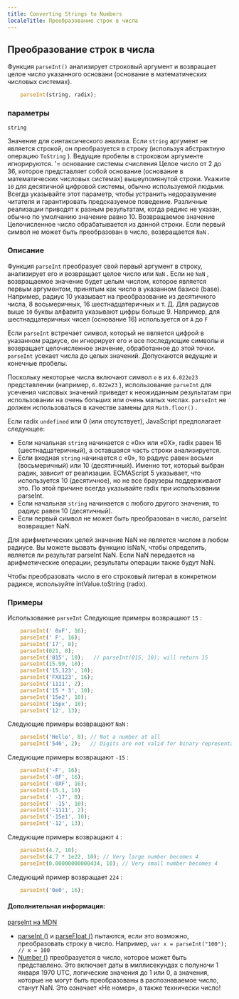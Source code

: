 ```yaml
---
title: Converting Strings to Numbers
localeTitle: Преобразование строк в числа
---
```

## Преобразование строк в числа

Функция `parseInt()` анализирует строковый аргумент и возвращает целое число указанного основани (основание в математических числовых системах).

```js
    parseInt(string, radix); 
```

### параметры
```
string 
```

Значение для синтаксического анализа. Если `string` аргумент не является строкой, он преобразуется в строку (используя абстрактную операцию `ToString` ). Ведущие пробелы в строковом аргументе игнорируются. '= основание системы счисления Целое число от 2 до 36, которое представляет собой основание (основание в математических числовых системах) вышеупомянутой строки. Укажите `10` для десятичной цифровой системы, обычно используемой людьми. Всегда указывайте этот параметр, чтобы устранить недоразумение читателя и гарантировать предсказуемое поведение. Различные реализации приводят к разным результатам, когда редикс не указан, обычно по умолчанию значение равно 10. Возвращаемое значение Целочисленное число обрабатывается из данной строки. Если первый символ не может быть преобразован в число, возвращается `NaN` .

### Описание

Функция `parseInt` преобразует свой первый аргумент в строку, анализирует его и возвращает целое число или `NaN` . Если не `NaN` , возвращаемое значение будет целым числом, которое является первым аргументом, принятым как число в указанном базисе (base). Например, радиус 10 указывает на преобразование из десятичного числа, 8 восьмеричных, 16 шестнадцатеричных и т. Д. Для радиусов выше `10` буквы алфавита указывают цифры больше 9. Например, для шестнадцатеричных чисел (основание 16) используется от `A` до `F`

Если `parseInt` встречает символ, который не является цифрой в указанном радиусе, он игнорирует его и все последующие символы и возвращает целочисленное значение, обработанное до этой точки. `parseInt` усекает числа до целых значений. Допускаются ведущие и конечные пробелы.

Поскольку некоторые числа включают символ `e` в их `6.022e23` представлении (например, `6.022e23` ), использование `parseInt` для усечения числовых значений приведет к неожиданным результатам при использовании на очень больших или очень малых числах. `parseInt` не должен использоваться в качестве замены для `Math.floor()` .

Если radix `undefined` или 0 (или отсутствует), JavaScript предполагает следующее:

*   Если начальная `string` начинается с «0x» или «0X», radix равен 16 (шестнадцатеричный), а оставшаяся часть строки анализируется.
*   Если входная `string` начинается с «0», то радиус равен восьми (восьмеричный) или 10 (десятичный). Именно тот, который выбран радик, зависит от реализации. ECMAScript 5 указывает, что используется 10 (десятичное), но не все браузеры поддерживают это. По этой причине всегда указывайте radix при использовании parseInt.
*   Если начальная `string` начинается с любого другого значения, то радиус равен 10 (десятичный).
*   Если первый символ не может быть преобразован в число, parseInt возвращает NaN.

Для арифметических целей значение NaN не является числом в любом радиусе. Вы можете вызвать функцию isNaN, чтобы определить, является ли результат parseInt NaN. Если NaN передается на арифметические операции, результаты операции также будут NaN.

Чтобы преобразовать число в его строковый литерал в конкретном радиксе, используйте intValue.toString (radix).

### Примеры

Использование `parseInt` Следующие примеры возвращают `15` :

```js
    parseInt(' 0xF', 16); 
    parseInt(' F', 16); 
    parseInt('17', 8); 
    parseInt(021, 8); 
    parseInt('015', 10);   // parseInt(015, 10); will return 15 
    parseInt(15.99, 10); 
    parseInt('15,123', 10); 
    parseInt('FXX123', 16); 
    parseInt('1111', 2); 
    parseInt('15 * 3', 10); 
    parseInt('15e2', 10); 
    parseInt('15px', 10); 
    parseInt('12', 13); 
```

Следующие примеры возвращают `NaN` :

```js
    parseInt('Hello', 8); // Not a number at all 
    parseInt('546', 2);   // Digits are not valid for binary representations 
```

Следующие примеры возвращают `-15` :

```js
    parseInt('-F', 16); 
    parseInt('-0F', 16); 
    parseInt('-0XF', 16); 
    parseInt(-15.1, 10) 
    parseInt(' -17', 8); 
    parseInt(' -15', 10); 
    parseInt('-1111', 2); 
    parseInt('-15e1', 10); 
    parseInt('-12', 13); 
```

Следующие примеры возвращают `4` :

```js
    parseInt(4.7, 10); 
    parseInt(4.7 * 1e22, 10); // Very large number becomes 4 
    parseInt(0.00000000000434, 10); // Very small number becomes 4 
```

Следующий пример возвращает `224` :

```js
    parseInt('0e0', 16); 
```

#### Дополнительная информация:

[parseInt на MDN](https://developer.mozilla.org/en-US/docs/Web/JavaScript/Reference/Operators/Comparison_Operators)

*   [parseInt ()](https://developer.mozilla.org/en-US/docs/Web/JavaScript/Reference/Global_Objects/parseInt) и [parseFloat ()](https://developer.mozilla.org/en-US/docs/Web/JavaScript/Reference/Global_Objects/parseFloat) пытаются, если это возможно, преобразовать строку в число. Например, `var x = parseInt("100"); // x = 100`
*   [Number ()](https://developer.mozilla.org/en-US/docs/Web/JavaScript/Reference/Global_Objects/number) преобразуется в число, которое может быть представлено. Это включает даты в миллисекундах с полуночи 1 января 1970 UTC, логические значения до 1 или 0, а значения, которые не могут быть преобразованы в распознаваемое число, станут NaN. Это означает «Не номер», а также технически число!
